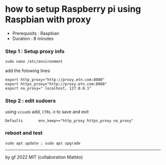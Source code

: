 # how to setup Raspberry pi using Raspbian with proxy

- Prerequisits : Raspbian
- Duration : 8 minutes

### Step 1 : Setup proxy info

`sudo nano /etc/environment`

add the folowing lines 

```
export http_proxy="http://proxy.etn.com:8080"
export https_proxy="http://proxy.etn.com:8080"
export no_proxy=" localhost, 127.0.0.1"
```

### Step 2 : edit sudoers

using `visudo` add, `CTRL-X` to save and exit

```
Defaults       env_keep+="http_proxy https_proxy no_proxy"
```

### reboot and test

```
sudo apt update ; sudo apt upgrade
```
---
by gf 2022 MIT (collaboration Mattéo)
